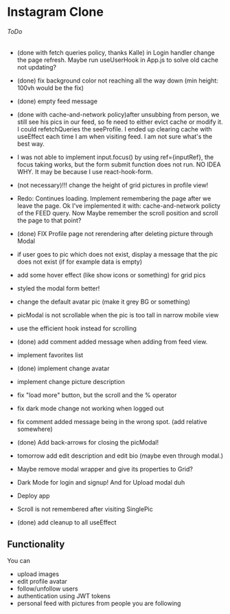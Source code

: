 #  Instagram Clone


###### ToDo
- (done with fetch queries policy, thanks Kalle) in Login handler change the page refresh. Maybe run useUserHook in App.js to solve 
old cache not updating? 

- (done) fix background color not reaching all the way down (min height: 100vh would be the fix) 

- (done) empty feed message 

- (done with cache-and-network policy)after unsubbing from person, we still see his pics in our feed, so fe need to either evict cache or modify it. I could refetchQueries the seeProfile. I ended up clearing cache with useEffect each time I am when visiting feed. I am not sure what's the best way. 

- I was not able to implement input.focus() by using ref={inputRef}, the focus taking works, but the form submit function does not run. NO IDEA WHY. It may be because I use react-hook-form. 

- (not necessary)!!! change the height of grid pictures in profile view! 

- Redo: Continues loading. Implement remembering the page after we leave the page. Ok I've implemented it with: cache-and-network policty of the FEED query. Now Maybe remember the scroll position and scroll the page to that point?


- (done) FIX Profile page not rerendering after deleting picture through Modal

- if user goes to pic which does not exist, display a message that the pic does not exist (if for example data is empty)

 
- add some hover effect (like show icons or something) for grid pics

- styled the modal form better!

- change the default avatar pic (make it grey BG or something)

- picModal is not scrollable when the pic is too tall in narrow mobile view

- use the efficient hook instead for scrolling

- (done) add comment added message when adding from feed view.

- implement favorites list

- (done) implement change avatar

- implement change picture description

- fix "load more" button, but the scroll and the % operator

- fix dark mode change not working when logged out

- fix comment added message being in the wrong spot. (add relative somewhere)

- (done) Add back-arrows for closing the picModal!

- tomorrow add edit description and edit bio (maybe even through modal.)

- Maybe remove modal wrapper and give its properties to Grid?

- Dark Mode for login and signup! And for Upload modal duh

- Deploy app

- Scroll is not remembered after visiting SinglePic 

- (done) add cleanup to all useEffect

## Functionality
You can
- upload images
- edit profile avatar
- follow/unfollow users
- authentication using JWT tokens
- personal feed with pictures from people you are following